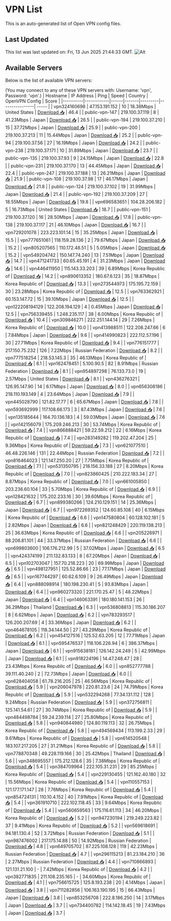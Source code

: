 # VPN List

This is an auto-generated list of Open VPN config files.

## Last Updated

This list was last updated on: Fri, 13 Jun 2025 21:44:33 GMT.
![Alt](https://repobeats.axiom.co/api/embed/186b98318ef1479477931607c1ad7d823f12451f.svg "Repobeats analytics image")

## Available Servers

Below is the list of available VPN servers:

(You may connect to any of these VPN servers with: Username: 'vpn', Password: 'vpn'.)
| Hostname | IP Address | Ping | Speed | Country | OpenVPN Config | Score |
|----------|------------|------|-------|---------|----------------| ----- |
| vpn324160698 | 47.153.191.152 | 10 | 18.38Mbps | United States | [Download 📥](./configs/server_0_US.ovpn) | 46.4 |
| public-vpn-147 | 219.100.37.119 | 8 | 41.23Mbps | Japan | [Download 📥](./configs/server_1_JP.ovpn) | 26.5 |
| public-vpn-194 | 219.100.37.210 | 15 | 37.72Mbps | Japan | [Download 📥](./configs/server_2_JP.ovpn) | 25.9 |
| public-vpn-200 | 219.100.37.213 | 11 | 15.44Mbps | Japan | [Download 📥](./configs/server_3_JP.ovpn) | 25.2 |
| public-vpn-94 | 219.100.37.56 | 27 | 16.19Mbps | Japan | [Download 📥](./configs/server_4_JP.ovpn) | 24.2 |
| public-vpn-238 | 219.100.37.171 | 10 | 31.89Mbps | Japan | [Download 📥](./configs/server_5_JP.ovpn) | 23.7 |
| public-vpn-135 | 219.100.37.93 | 9 | 24.15Mbps | Japan | [Download 📥](./configs/server_6_JP.ovpn) | 22.8 |
| public-vpn-231 | 219.100.37.170 | 13 | 44.45Mbps | Japan | [Download 📥](./configs/server_7_JP.ovpn) | 22.4 |
| public-vpn-247 | 219.100.37.188 | 13 | 26.21Mbps | Japan | [Download 📥](./configs/server_8_JP.ovpn) | 21.9 |
| public-vpn-108 | 219.100.37.98 | 17 | 46.17Mbps | Japan | [Download 📥](./configs/server_9_JP.ovpn) | 21.8 |
| public-vpn-124 | 219.100.37.102 | 19 | 31.99Mbps | Japan | [Download 📥](./configs/server_10_JP.ovpn) | 21.4 |
| public-vpn-192 | 219.100.37.209 | 27 | 18.55Mbps | Japan | [Download 📥](./configs/server_11_JP.ovpn) | 19.8 |
| vpn696583651 | 104.28.206.182 | 5 | 16.73Mbps | United States | [Download 📥](./configs/server_12_US.ovpn) | 18.7 |
| public-vpn-151 | 219.100.37.120 | 16 | 28.50Mbps | Japan | [Download 📥](./configs/server_13_JP.ovpn) | 17.8 |
| public-vpn-138 | 219.100.37.117 | 21 | 46.10Mbps | Japan | [Download 📥](./configs/server_14_JP.ovpn) | 16.7 |
| vpn729201078 | 223.223.101.14 | 15 | 35.25Mbps | Japan | [Download 📥](./configs/server_15_JP.ovpn) | 15.5 |
| vpn777651061 | 118.159.28.136 | 2 | 79.67Mbps | Japan | [Download 📥](./configs/server_16_JP.ovpn) | 15.2 |
| vpn805207565 | 110.172.48.51 | 5 | 5.05Mbps | Japan | [Download 📥](./configs/server_17_JP.ovpn) | 15.2 |
| vpn549204742 | 150.147.74.240 | 13 | 7.51Mbps | Japan | [Download 📥](./configs/server_18_JP.ovpn) | 14.7 |
| vpn471241733 | 60.65.45.191 | 4 | 31.23Mbps | Japan | [Download 📥](./configs/server_19_JP.ovpn) | 14.6 |
| vpn446411950 | 115.143.33.203 | 39 | 6.89Mbps | Korea Republic of | [Download 📥](./configs/server_20_KR.ovpn) | 14.2 |
| vpn890613352 | 180.67.6.123 | 35 | 18.87Mbps | Korea Republic of | [Download 📥](./configs/server_21_KR.ovpn) | 13.3 |
| vpn273544973 | 175.195.72.159 | 30 | 23.28Mbps | Korea Republic of | [Download 📥](./configs/server_22_KR.ovpn) | 12.5 |
| vpn763362921 | 60.153.147.72 | 15 | 39.10Mbps | Japan | [Download 📥](./configs/server_23_JP.ovpn) | 12.5 |
| vpn122208194129 | 122.208.194.129 | 4 | 0.45Mbps | Japan | [Download 📥](./configs/server_24_JP.ovpn) | 12.5 |
| vpn756339455 | 1.248.235.117 | 38 | 6.00Mbps | Korea Republic of | [Download 📥](./configs/server_25_KR.ovpn) | 10.4 |
| vpn309846271 | 222.251.144.14 | 29 | 7.26Mbps | Korea Republic of | [Download 📥](./configs/server_26_KR.ovpn) | 10.0 |
| vpn413988511 | 122.208.247.66 | 6 | 7.84Mbps | Japan | [Download 📥](./configs/server_27_JP.ovpn) | 9.6 |
| vpn414990823 | 222.112.57.196 | 30 | 27.71Mbps | Korea Republic of | [Download 📥](./configs/server_28_KR.ovpn) | 9.4 |
| vpn776151777 | 217.150.75.232 | 126 | 7.22Mbps | Russian Federation | [Download 📥](./configs/server_29_RU.ovpn) | 8.2 |
| vpn777518254 | 218.53.145.3 | 35 | 46.13Mbps | Korea Republic of | [Download 📥](./configs/server_30_KR.ovpn) | 8.1 |
| vpn162478451 | 5.100.90.5 | 82 | 8.91Mbps | Russian Federation | [Download 📥](./configs/server_31_RU.ovpn) | 8.1 |
| vpn954897298 | 76.133.73.0 | 19 | 2.57Mbps | United States | [Download 📥](./configs/server_32_US.ovpn) | 8.1 |
| vpn436276321 | 126.95.147.90 | 14 | 6.17Mbps | Japan | [Download 📥](./configs/server_33_JP.ovpn) | 8.0 |
| vpn656308186 | 218.110.193.149 | 4 | 23.64Mbps | Japan | [Download 📥](./configs/server_34_JP.ovpn) | 7.9 |
| vpn445028790 | 121.82.17.77 | 6 | 65.67Mbps | Japan | [Download 📥](./configs/server_35_JP.ovpn) | 7.8 |
| vpn593692999 | 117.108.66.173 | 3 | 87.43Mbps | Japan | [Download 📥](./configs/server_36_JP.ovpn) | 7.6 |
| vpn135185644 | 164.70.136.183 | 4 | 59.03Mbps | Japan | [Download 📥](./configs/server_37_JP.ovpn) | 7.6 |
| vpn142156079 | 175.209.246.213 | 30 | 53.74Mbps | Korea Republic of | [Download 📥](./configs/server_38_KR.ovpn) | 7.4 |
| vpn866888421 | 59.22.59.212 | 22 | 6.16Mbps | Korea Republic of | [Download 📥](./configs/server_39_KR.ovpn) | 7.4 |
| vpn283149282 | 119.202.47.204 | 25 | 9.36Mbps | Korea Republic of | [Download 📥](./configs/server_40_KR.ovpn) | 7.3 |
| vpn621077510 | 46.48.226.146 | 131 | 22.44Mbps | Russian Federation | [Download 📥](./configs/server_41_RU.ovpn) | 7.2 |
| vpn816464023 | 121.147.250.20 | 27 | 7.75Mbps | Korea Republic of | [Download 📥](./configs/server_42_KR.ovpn) | 7.1 |
| vpn531350795 | 218.156.33.188 | 27 | 8.20Mbps | Korea Republic of | [Download 📥](./configs/server_43_KR.ovpn) | 7.0 |
| vpn823860425 | 210.222.183.34 | 27 | 8.87Mbps | Korea Republic of | [Download 📥](./configs/server_44_KR.ovpn) | 7.0 |
| vpn661005850 | 203.236.60.104 | 33 | 5.70Mbps | Korea Republic of | [Download 📥](./configs/server_45_KR.ovpn) | 6.9 |
| vpn128421632 | 175.202.233.16 | 30 | 39.60Mbps | Korea Republic of | [Download 📥](./configs/server_46_KR.ovpn) | 6.7 |
| vpn899380266 | 124.210.129.151 | 14 | 25.36Mbps | Japan | [Download 📥](./configs/server_47_JP.ovpn) | 6.7 |
| vpn972269352 | 124.60.85.108 | 40 | 6.15Mbps | Korea Republic of | [Download 📥](./configs/server_48_KR.ovpn) | 6.6 |
| vpn147580804 | 60.128.102.181 | 5 | 2.82Mbps | Japan | [Download 📥](./configs/server_49_JP.ovpn) | 6.6 |
| vpn821248429 | 220.119.138.213 | 25 | 36.63Mbps | Korea Republic of | [Download 📥](./configs/server_50_KR.ovpn) | 6.6 |
| vpn205226971 | 88.206.81.101 | 44 | 33.37Mbps | Russian Federation | [Download 📥](./configs/server_51_RU.ovpn) | 6.6 |
| vpn699803600 | 106.176.212.99 | 5 | 37.02Mbps | Japan | [Download 📥](./configs/server_52_JP.ovpn) | 6.5 |
| vpn424374199 | 211.132.83.133 | 8 | 67.20Mbps | Japan | [Download 📥](./configs/server_53_JP.ovpn) | 6.5 |
| vpn102703047 | 157.70.218.223 | 20 | 69.99Mbps | Japan | [Download 📥](./configs/server_54_JP.ovpn) | 6.5 |
| vpn498127951 | 125.52.86.66 | 23 | 77.17Mbps | Japan | [Download 📥](./configs/server_55_JP.ovpn) | 6.5 |
| vpn167744297 | 60.62.6.109 | 9 | 26.49Mbps | Japan | [Download 📥](./configs/server_56_JP.ovpn) | 6.4 |
| vpn888098914 | 180.198.230.41 | 5 | 93.83Mbps | Japan | [Download 📥](./configs/server_57_JP.ovpn) | 6.4 |
| vpn960273320 | 221.170.25.47 | 5 | 48.22Mbps | Japan | [Download 📥](./configs/server_58_JP.ovpn) | 6.4 |
| vpn146063391 | 180.180.141.153 | 26 | 36.29Mbps | Thailand | [Download 📥](./configs/server_59_TH.ovpn) | 6.3 |
| vpn536808813 | 115.30.186.207 | 8 | 6.62Mbps | Japan | [Download 📥](./configs/server_60_JP.ovpn) | 6.2 |
| vpn783293517 | 126.200.207.69 | 4 | 33.36Mbps | Japan | [Download 📥](./configs/server_61_JP.ovpn) | 6.2 |
| vpn464678105 | 118.34.144.50 | 27 | 43.29Mbps | Korea Republic of | [Download 📥](./configs/server_62_KR.ovpn) | 6.2 |
| vpn454127516 | 125.52.63.205 | 12 | 77.71Mbps | Japan | [Download 📥](./configs/server_63_JP.ovpn) | 6.1 |
| vpn595476537 | 118.106.226.94 | 6 | 386.37Mbps | Japan | [Download 📥](./configs/server_64_JP.ovpn) | 6.1 |
| vpn915638181 | 126.142.24.249 | 5 | 42.99Mbps | Japan | [Download 📥](./configs/server_65_JP.ovpn) | 6.1 |
| vpn918224196 | 14.47.248.47 | 28 | 23.43Mbps | Korea Republic of | [Download 📥](./configs/server_66_KR.ovpn) | 6.0 |
| vpn852777788 | 39.111.40.240 | 2 | 72.73Mbps | Japan | [Download 📥](./configs/server_67_JP.ovpn) | 6.0 |
| vpn628404058 | 61.78.216.205 | 25 | 46.56Mbps | Korea Republic of | [Download 📥](./configs/server_68_KR.ovpn) | 5.9 |
| vpn206047978 | 220.81.23.6 | 24 | 74.79Mbps | Korea Republic of | [Download 📥](./configs/server_69_KR.ovpn) | 5.9 |
| vpn532294268 | 77.34.131.112 | 128 | 9.24Mbps | Russian Federation | [Download 📥](./configs/server_70_RU.ovpn) | 5.9 |
| vpn372756811 | 125.141.54.61 | 27 | 30.74Mbps | Korea Republic of | [Download 📥](./configs/server_71_KR.ovpn) | 5.9 |
| vpn484498784 | 59.24.239.114 | 27 | 25.80Mbps | Korea Republic of | [Download 📥](./configs/server_72_KR.ovpn) | 5.8 |
| vpn940844980 | 124.80.119.113 | 32 | 26.75Mbps | Korea Republic of | [Download 📥](./configs/server_73_KR.ovpn) | 5.8 |
| vpn494569434 | 113.199.2.33 | 29 | 9.61Mbps | Korea Republic of | [Download 📥](./configs/server_74_KR.ovpn) | 5.8 |
| vpn614520548 | 183.107.217.205 | 27 | 31.21Mbps | Korea Republic of | [Download 📥](./configs/server_75_KR.ovpn) | 5.8 |
| vpn778870348 | 49.228.119.166 | 30 | 25.42Mbps | Thailand | [Download 📥](./configs/server_76_TH.ovpn) | 5.6 |
| vpn348695557 | 175.212.128.6 | 35 | 7.38Mbps | Korea Republic of | [Download 📥](./configs/server_77_KR.ovpn) | 5.4 |
| vpn384709964 | 222.105.31.231 | 29 | 85.25Mbps | Korea Republic of | [Download 📥](./configs/server_78_KR.ovpn) | 5.4 |
| vpn229130455 | 121.162.40.180 | 32 | 15.56Mbps | Korea Republic of | [Download 📥](./configs/server_79_KR.ovpn) | 5.4 |
| vpn110557153 | 121.177.171.147 | 28 | 7.76Mbps | Korea Republic of | [Download 📥](./configs/server_80_KR.ovpn) | 5.4 |
| vpn854724131 | 110.10.4.152 | 40 | 7.91Mbps | Korea Republic of | [Download 📥](./configs/server_81_KR.ovpn) | 5.4 |
| vpn361910710 | 222.102.118.45 | 33 | 9.64Mbps | Korea Republic of | [Download 📥](./configs/server_82_KR.ovpn) | 5.4 |
| vpn560659563 | 175.116.61.113 | 34 | 46.20Mbps | Korea Republic of | [Download 📥](./configs/server_83_KR.ovpn) | 5.2 |
| vpn947230194 | 219.249.223.82 | 37 | 9.41Mbps | Korea Republic of | [Download 📥](./configs/server_84_KR.ovpn) | 5.2 |
| vpn569618691 | 94.181.130.4 | 52 | 3.72Mbps | Russian Federation | [Download 📥](./configs/server_85_RU.ovpn) | 5.1 |
| vpn987476002 | 217.175.14.88 | 50 | 14.92Mbps | Russian Federation | [Download 📥](./configs/server_86_RU.ovpn) | 4.8 |
| vpn649705702 | 87.225.108.128 | 119 | 42.23Mbps | Russian Federation | [Download 📥](./configs/server_87_RU.ovpn) | 4.7 |
| vpn296115213 | 81.23.184.210 | 36 | 2.27Mbps | Russian Federation | [Download 📥](./configs/server_88_RU.ovpn) | 4.4 |
| vpn710866893 | 121.131.21.100 | - | 7.42Mbps | Korea Republic of | [Download 📥](./configs/server_89_KR.ovpn) | 4.2 |
| vpn382771835 | 211.108.235.165 | - | 34.60Mbps | Korea Republic of | [Download 📥](./configs/server_90_KR.ovpn) | 4.1 |
| vpn756615725 | 125.8.193.238 | 20 | 4.14Mbps | Japan | [Download 📥](./configs/server_91_JP.ovpn) | 3.8 |
| vpn711282856 | 106.163.190.195 | 15 | 66.43Mbps | Japan | [Download 📥](./configs/server_92_JP.ovpn) | 3.8 |
| vpn853256708 | 222.8.186.250 | 14 | 3.17Mbps | Japan | [Download 📥](./configs/server_93_JP.ovpn) | 3.7 |
| vpn734400782 | 114.142.18.45 | 19 | 7.43Mbps | Japan | [Download 📥](./configs/server_94_JP.ovpn) | 3.7 |
